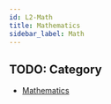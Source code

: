 ```yaml
---
id: L2-Math
title: Mathematics
sidebar_label: Math
---
```


## TODO: Category

- [Mathematics](L2-Math/L2-Math.)